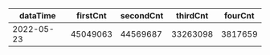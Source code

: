 |dataTime|firstCnt|secondCnt|thirdCnt|fourCnt|
|-|-|-|-|-|
|2022-05-23|45049063|44569687|33263098|3817659|